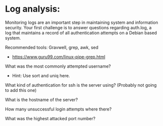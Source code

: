 # Log analysis:
Monitoring logs are an important step in maintaining system and information security. Your first challenge is to answer questions regarding auth.log, a log that maintains a record of all authentication attempts on a Debian based system.

Recommended tools: Gravwell, grep, awk, sed
* https://www.guru99.com/linux-pipe-grep.html

What was the most commonly attempted username?
* Hint: Use sort and uniq here. 

What kind of authentication for ssh is the server using? (Probably not going to add this one) 

What is the hostname of the server?

How many unsuccessful login attempts where there?

What was the highest attacked port number?

